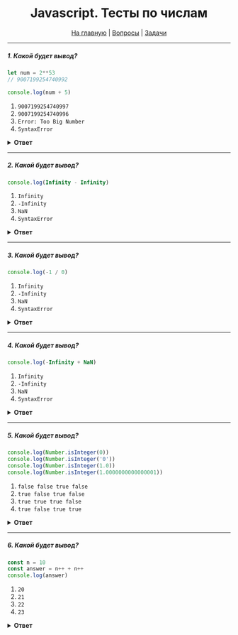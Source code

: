 <div align="center">

<h1>Javascript. Тесты по числам</h1>

<a href="https://github.com/dollaween/javascript-tests">На главную</a> | <a href="https://github.com/dollaween/javascript-questions">Вопросы</a> | <a href="https://github.com/dollaween/javascript-tasks">Задачи</a>

</div>

---

##### 1. Какой будет вывод?

```javascript
let num = 2**53
// 9007199254740992

console.log(num + 5)
```

1. `9007199254740997`
2. `9007199254740996`
3. `Error: Too Big Number`
4. `SyntaxError`

<details><summary><b>Ответ</b></summary>
<p>

**Ответ: 2**

Из-за ограничений в вычислениях, `2**53` — это максимальное число, которое обеспечивает точность вычислений. Оно же хранится в константе Number.MAX_SAFE_INTEGER.

</p>
</details>

---

##### 2. Какой будет вывод?

```javascript
console.log(Infinity - Infinity)
```

1. `Infinity`
2. `-Infinity`
3. `NaN`
4. `SyntaxError`

<details><summary><b>Ответ</b></summary>
<p>

**Ответ: 3**

</p>
</details>

---

##### 3. Какой будет вывод?

```javascript
console.log(-1 / 0)
```

1. `Infinity`
2. `-Infinity`
3. `NaN`
4. `SyntaxError`

<details><summary><b>Ответ</b></summary>
<p>

**Ответ: 2**

</p>
</details>

---

##### 4. Какой будет вывод?

```javascript
console.log(-Infinity + NaN)
```

1. `Infinity`
2. `-Infinity`
3. `NaN`
4. `SyntaxError`

<details><summary><b>Ответ</b></summary>
<p>

**Ответ: 3**

</p>
</details>

---

##### 5. Какой будет вывод?

```javascript
console.log(Number.isInteger(0))
console.log(Number.isInteger('0'))
console.log(Number.isInteger(1.0))
console.log(Number.isInteger(1.0000000000000001))
```

1. `false false true false`
2. `true false true false`
3. `true true true false`
4. `true false true true`

<details><summary><b>Ответ</b></summary>
<p>

**Ответ: 4**

Метод `Number.isInteger()` — определяет, является ли переданное значение целым числом.

Из-за неточности в вычислениях, мы имеем следующее:
* `Number.isInteger(1.000000000000001)` — `false`
* `Number.isInteger(1.0000000000000001)` — `true`
* `Number.isInteger(1.00000000000000001)` — `true`

</p>
</details>


---

##### 6. Какой будет вывод?

```javascript
const n = 10
const answer = n++ + n++
console.log(answer)
```

1. `20`
2. `21`
3. `22`
4. `23`

<details><summary><b>Ответ</b></summary>
<p>

**Ответ: 2**

</p>
</details>
